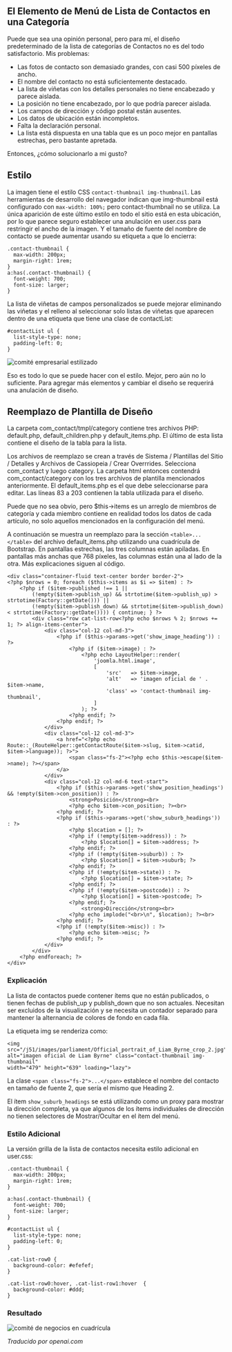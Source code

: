 <!-- Filename: category-list-override.md / Display title: Anulación de la Lista de Categorías -->

## El Elemento de Menú de Lista de Contactos en una Categoría

Puede que sea una opinión personal, pero para mí, el diseño predeterminado de la lista de categorías de Contactos no es del todo satisfactorio. Mis problemas:

* Las fotos de contacto son demasiado grandes, con casi 500 píxeles de ancho.
* El nombre del contacto no está suficientemente destacado.
* La lista de viñetas con los detalles personales no tiene encabezado y parece aislada.
* La posición no tiene encabezado, por lo que podría parecer aislada.
* Los campos de dirección y código postal están ausentes.
* Los datos de ubicación están incompletos.
* Falta la declaración personal.
* La lista está dispuesta en una tabla que es un poco mejor en pantallas estrechas, pero bastante apretada.

Entonces, ¿cómo solucionarlo a mi gusto?

## Estilo

La imagen tiene el estilo CSS `contact-thumbnail img-thumbnail`. Las herramientas de desarrollo del navegador indican que img-thumbnail está configurado con `max-width: 100%;` pero contact-thumbnail no se utiliza. La única aparición de este último estilo en todo el sitio está en esta ubicación, por lo que parece seguro establecer una anulación en user.css para restringir el ancho de la imagen. Y el tamaño de fuente del nombre de contacto se puede aumentar usando su etiqueta `a` que lo encierra:

```
.contact-thumbnail {
  max-width: 200px;
  margin-right: 1rem;
}
a:has(.contact-thumbnail) {
  font-weight: 700;
  font-size: larger;
}
```
La lista de viñetas de campos personalizados se puede mejorar eliminando las viñetas y el relleno al seleccionar solo listas de viñetas que aparecen dentro de una etiqueta que tiene una clase de contactList:
```
#contactList ul {
  list-style-type: none;
  padding-left: 0;
}
```
![comité empresarial estilizado](../../../en/images/contacts/contact-business-committee-styled.png "Comité Empresarial Estilizado")

Eso es todo lo que se puede hacer con el estilo. Mejor, pero aún no lo suficiente. Para agregar más elementos y cambiar el diseño se requerirá una anulación de diseño.  

## Reemplazo de Plantilla de Diseño

La carpeta com_contact/tmpl/category contiene tres archivos PHP: default.php, default_children.php y default_items.php. El último de esta lista contiene el diseño de la tabla para la lista.

Los archivos de reemplazo se crean a través de Sistema / Plantillas del Sitio / Detalles y Archivos de Cassiopeia / Crear Overrrides. Selecciona com_contact y luego category. La carpeta html entonces contendrá com_contact/category con los tres archivos de plantilla mencionados anteriormente. El default_items.php es el que debe seleccionarse para editar. Las líneas 83 a 203 contienen la tabla utilizada para el diseño.

Puede que no sea obvio, pero $this->items es un arreglo de miembros de categoría y cada miembro contiene en realidad todos los datos de cada artículo, no solo aquellos mencionados en la configuración del menú.

A continuación se muestra un reemplazo para la sección `<table>...</table>` del archivo default_items.php utilizando una cuadrícula de Bootstrap. En pantallas estrechas, las tres columnas están apiladas. En pantallas más anchas que 768 píxeles, las columnas están una al lado de la otra. Más explicaciones siguen al código.

```
<div class="container-fluid text-center border border-2">
<?php $nrows = 0; foreach ($this->items as $i => $item) : ?>
    <?php if ($item->published !== 1 ||
        (!empty($item->publish_up) && strtotime($item->publish_up) > strtotime(Factory::getDate())) ||
        (!empty($item->publish_down) && strtotime($item->publish_down) < strtotime(Factory::getDate()))) { continue; } ?>
        <div class="row cat-list-row<?php echo $nrows % 2; $nrows += 1; ?> align-items-center">
            <div class="col-12 col-md-3">
                <?php if ($this->params->get('show_image_heading')) : ?>
                    <?php if ($item->image) : ?>
                        <?php echo LayoutHelper::render(
                            'joomla.html.image',
                            [
                                'src'   => $item->image,
                                'alt'   => 'imagen oficial de ' . $item->name,
                                'class' => 'contact-thumbnail img-thumbnail',
                            ]
                        ); ?>
                    <?php endif; ?>
                <?php endif; ?>
            </div>
            <div class="col-12 col-md-3">
                <a href="<?php echo Route::_(RouteHelper::getContactRoute($item->slug, $item->catid, $item->language)); ?>">
                    <span class="fs-2"><?php echo $this->escape($item->name); ?></span>
                </a>
            </div>
            <div class="col-12 col-md-6 text-start">
                <?php if ($this->params->get('show_position_headings') && !empty($item->con_position)) : ?>
                    <strong>Posición</strong><br>
                    <?php echo $item->con_position; ?><br>
                <?php endif; ?>
                <?php if ($this->params->get('show_suburb_headings')) : ?>
                    <?php $location = []; ?>
                    <?php if (!empty($item->address)) : ?>
                        <?php $location[] = $item->address; ?>
                    <?php endif; ?>
                    <?php if (!empty($item->suburb)) : ?>
                        <?php $location[] = $item->suburb; ?>
                    <?php endif; ?>
                    <?php if (!empty($item->state)) : ?>
                        <?php $location[] = $item->state; ?>
                    <?php endif; ?>
                    <?php if (!empty($item->postcode)) : ?>
                        <?php $location[] = $item->postcode; ?>
                    <?php endif; ?>
                        <strong>Dirección</strong><br>
                    <?php echo implode("<br>\n", $location); ?><br>
                <?php endif; ?>
                <?php if (!empty($item->misc)) : ?>
                    <?php echo $item->misc; ?>
                <?php endif; ?>
            </div>
        </div>
    <?php endforeach; ?>
</div>
```
### Explicación

La lista de contactos puede contener ítems que no están publicados, o tienen fechas de publish_up y publish_down que no son actuales. Necesitan ser excluidos de la visualización y se necesita un contador separado para mantener la alternancia de colores de fondo en cada fila.

La etiqueta img se renderiza como:
```
<img src="/j51/images/parliament/Official_portrait_of_Liam_Byrne_crop_2.jpg"
alt="imagen oficial de Liam Byrne" class="contact-thumbnail img-thumbnail"
width="479" height="639" loading="lazy">
```
La clase `<span class="fs-2">...</span>` establece el nombre del contacto en tamaño de fuente 2, que sería el mismo que Heading 2.

El ítem `show_suburb_headings` se está utilizando como un proxy para mostrar la dirección completa, ya que algunos de los ítems individuales de dirección no tienen selectores de Mostrar/Ocultar en el ítem del menú.

### Estilo Adicional

La versión grilla de la lista de contactos necesita estilo adicional en user.css:
```
.contact-thumbnail {
  max-width: 200px;
  margin-right: 1rem;
}

a:has(.contact-thumbnail) {
  font-weight: 700;
  font-size: larger;
}

#contactList ul {
  list-style-type: none;
  padding-left: 0;
}

.cat-list-row0 {
  background-color: #efefef;
}

.cat-list-row0:hover, .cat-list-row1:hover  {
  background-color: #ddd;
}
```

### Resultado

![comité de negocios en cuadrícula](../../../en/images/contacts/contact-business-committee-grid.png "Comité de Negocios en Cuadrícula")

*Traducido por openai.com*

